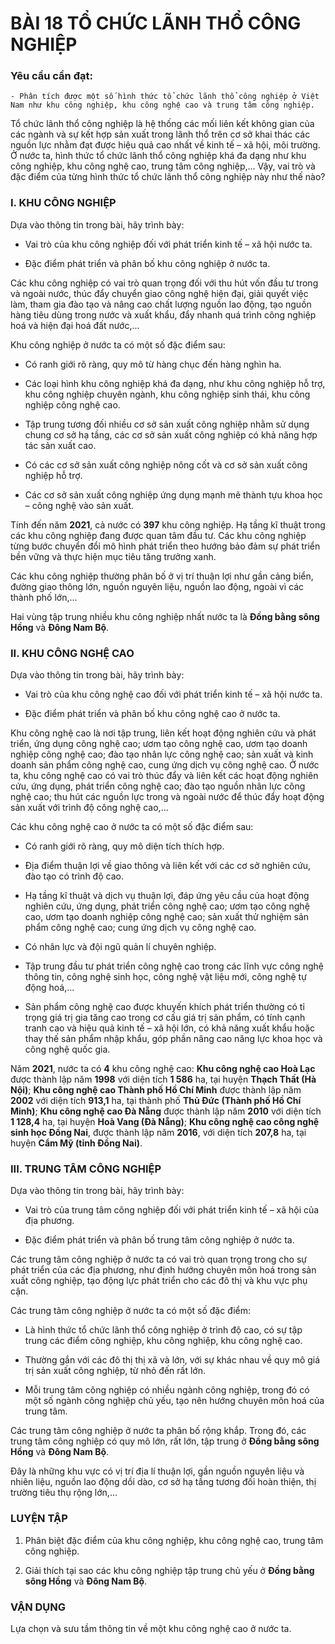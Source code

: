 # BÀI 18 TỔ CHỨC LÃNH THỔ CÔNG NGHIỆP

### Yêu cầu cần đạt:

    - Phân tích được một số hình thức tổ chức lãnh thổ công nghiệp ở Việt Nam như khu công nghiệp, khu công nghệ cao và trung tâm công nghiệp.

Tổ chức lãnh thổ công nghiệp là hệ thống các mối liên kết không gian của các ngành và sự kết hợp sản xuất trong lãnh thổ trên cơ sở khai thác các nguồn lực nhằm đạt được hiệu quả cao nhất về kinh tế – xã hội, môi trường. Ở nước ta, hình thức tổ chức lãnh thổ công nghiệp khá đa dạng như khu công nghiệp, khu công nghệ cao, trung tâm công nghiệp,... Vậy, vai trò và đặc điểm của từng hình thức tổ chức lãnh thổ công nghiệp này như thế nào?

### I. KHU CÔNG NGHIỆP

Dựa vào thông tin trong bài, hãy trình bày:

  - Vai trò của khu công nghiệp đối với phát triển kinh tế – xã hội nước ta.

  - Đặc điểm phát triển và phân bố khu công nghiệp ở nước ta.

Các khu công nghiệp có vai trò quan trọng đối với thu hút vốn đầu tư trong và ngoài nước, thúc đẩy chuyển giao công nghệ hiện đại, giải quyết việc làm, tham gia đào tạo và nâng cao chất lượng nguồn lao động, tạo nguồn hàng tiêu dùng trong nước và xuất khẩu, đẩy nhanh quá trình công nghiệp hoá và hiện đại hoá đất nước,...

Khu công nghiệp ở nước ta có một số đặc điểm sau:

  - Có ranh giới rõ ràng, quy mô từ hàng chục đến hàng nghìn ha.

  - Các loại hình khu công nghiệp khá đa dạng, như khu công nghiệp hỗ trợ, khu công nghiệp chuyên ngành, khu công nghiệp sinh thái, khu công nghiệp công nghệ cao.

  - Tập trung tương đối nhiều cơ sở sản xuất công nghiệp nhằm sử dụng chung cơ sở hạ tầng, các cơ sở sản xuất công nghiệp có khả năng hợp tác sản xuất cao.

  - Có các cơ sở sản xuất công nghiệp nông cốt và cơ sở sản xuất công nghiệp hỗ trợ.

  - Các cơ sở sản xuất công nghiệp ứng dụng mạnh mẽ thành tựu khoa học – công nghệ vào sản xuất.

Tính đến năm **2021**, cả nước có **397** khu công nghiệp. Hạ tầng kĩ thuật trong các khu công nghiệp đang được quan tâm đầu tư. Các khu công nghiệp từng bước chuyển đổi mô hình phát triển theo hướng bảo đảm sự phát triển bền vững và thực hiện mục tiêu tăng trưởng xanh.

Các khu công nghiệp thường phân bố ở vị trí thuận lợi như gần cảng biển, đường giao thông lớn, nguồn nguyên liệu, nguồn lao động, ngoài vì các thành phố lớn,...

Hai vùng tập trung nhiều khu công nghiệp nhất nước ta là **Đồng bằng sông Hồng** và **Đông Nam Bộ**.

### II. KHU CÔNG NGHỆ CAO

Dựa vào thông tin trong bài, hãy trình bày:

  - Vai trò của khu công nghệ cao đối với phát triển kinh tế – xã hội nước ta.

  - Đặc điểm phát triển và phân bố khu công nghệ cao ở nước ta.

Khu công nghệ cao là nơi tập trung, liên kết hoạt động nghiên cứu và phát triển, ứng dụng công nghệ cao; ươm tạo công nghệ cao, ươm tạo doanh nghiệp công nghệ cao; đào tạo nhân lực công nghệ cao; sản xuất và kinh doanh sản phẩm công nghệ cao, cung ứng dịch vụ công nghệ cao. Ở nước ta, khu công nghệ cao có vai trò thúc đẩy và liên kết các hoạt động nghiên cứu, ứng dụng, phát triển công nghệ cao; đào tạo nguồn nhân lực công nghệ cao; thu hút các nguồn lực trong và ngoài nước để thúc đẩy hoạt động sản xuất với trình độ công nghệ cao,...

Các khu công nghệ cao ở nước ta có một số đặc điểm sau:

  - Có ranh giới rõ ràng, quy mô diện tích thích hợp.

  - Địa điểm thuận lợi về giao thông và liên kết với các cơ sở nghiên cứu, đào tạo có trình độ cao.

  - Hạ tầng kĩ thuật và dịch vụ thuận lợi, đáp ứng yêu cầu của hoạt động nghiên cứu, ứng dụng, phát triển công nghệ cao; ươm tạo công nghệ cao, ươm tạo doanh nghiệp công nghệ cao; sản xuất thử nghiệm sản phẩm công nghệ cao; cung ứng dịch vụ công nghệ cao.

  - Có nhân lực và đội ngũ quản lí chuyên nghiệp.

  - Tập trung đầu tư phát triển công nghệ cao trong các lĩnh vực công nghệ thông tin, công nghệ sinh học, công nghệ vật liệu mới, công nghệ tự động hoá,...

  - Sản phẩm công nghệ cao được khuyến khích phát triển thường có tỉ trọng giá trị gia tăng cao trong cơ cấu giá trị sản phẩm, có tính cạnh tranh cao và hiệu quả kinh tế – xã hội lớn, có khả năng xuất khẩu hoặc thay thế sản phẩm nhập khẩu, góp phần nâng cao năng lực khoa học và công nghệ quốc gia.

Năm **2021**, nước ta có **4** khu công nghệ cao: **Khu công nghệ cao Hoà Lạc** được thành lập năm **1998** với diện tích **1 586** ha, tại huyện **Thạch Thất (Hà Nội)**; **Khu công nghệ cao Thành phố Hồ Chí Minh** được thành lập năm **2002** với diện tích **913,1** ha, tại thành phố **Thủ Đức (Thành phố Hồ Chí Minh)**; **Khu công nghệ cao Đà Nẵng** được thành lập năm **2010** với diện tích **1 128,4** ha, tại huyện **Hoà Vang (Đà Nẵng)**; **Khu công nghệ cao công nghệ sinh học Đồng Nai**, được thành lập năm **2016**, với diện tích **207,8** ha, tại huyện **Cẩm Mỹ (tỉnh Đồng Nai)**.

### III. TRUNG TÂM CÔNG NGHIỆP

Dựa vào thông tin trong bài, hãy trình bày:

  - Vai trò của trung tâm công nghiệp đối với phát triển kinh tế – xã hội của địa phương.

  - Đặc điểm phát triển và phân bố trung tâm công nghiệp ở nước ta.

Các trung tâm công nghiệp ở nước ta có vai trò quan trọng trong cho sự phát triển của các địa phương, như định hướng chuyên môn hoá trong sản xuất công nghiệp, tạo động lực phát triển cho các đô thị và khu vực phụ cận.

Các trung tâm công nghiệp ở nước ta có một số đặc điểm:

  - Là hình thức tổ chức lãnh thổ công nghiệp ở trình độ cao, có sự tập trung các điểm công nghiệp, khu công nghiệp, khu công nghệ cao.

  - Thường gắn với các đô thị thị xã và lớn, với sự khác nhau về quy mô giá trị sản xuất công nghiệp, từ nhỏ đến rất lớn.

  - Mỗi trung tâm công nghiệp có nhiều ngành công nghiệp, trong đó có một số ngành công nghiệp chủ yếu, tạo nên hướng chuyên môn hoá của trung tâm.

Các trung tâm công nghiệp ở nước ta phân bố rộng khắp. Trong đó, các trung tâm công nghiệp có quy mô lớn, rất lớn, tập trung ở **Đồng bằng sông Hồng** và **Đông Nam Bộ**.

Đây là những khu vực có vị trí địa lí thuận lợi, gần nguồn nguyên liệu và nhiên liệu, nguồn lao động dồi dào, cơ sở hạ tầng tương đối hoàn thiện, thị trường tiêu thụ rộng lớn,...

### LUYỆN TẬP

1. Phân biệt đặc điểm của khu công nghiệp, khu công nghệ cao, trung tâm công nghiệp.

2. Giải thích tại sao các khu công nghiệp tập trung chủ yếu ở **Đồng bằng sông Hồng** và **Đông Nam Bộ**.

### VẬN DỤNG

Lựa chọn và sưu tầm thông tin về một khu công nghệ cao ở nước ta.
